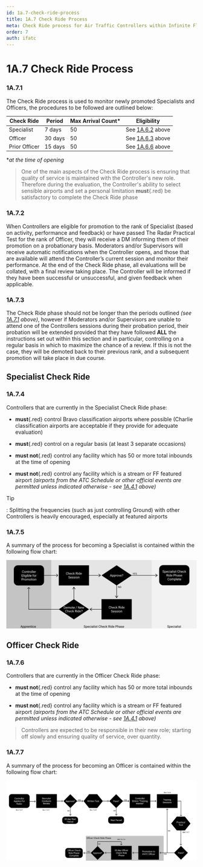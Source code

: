 ```yaml
---
id: 1a.7-check-ride-process
title: 1A.7 Check Ride Process
meta: Check Ride process for Air Traffic Controllers within Infinite Flight.
order: 7
auth: ifatc
---
```


# 1A.7  Check Ride Process



### 1A.7.1

The Check Ride process is used to monitor newly promoted Specialists and Officers, the procedures to be followed are outlined below:



| Check Ride    | Period  | Max Arrival Count* | Eligibility                                                  |
| ------------- | ------- | ------------------ | ------------------------------------------------------------ |
| Specialist    | 7 days  | 50                 | See [1A.6.2](/guide/atc-manual/1a.-administration/1a.6-rank-structure#1a.6.2) above |
| Officer       | 30 days | 50                 | See [1A.6.3](/guide/atc-manual/1a.-administration/1a.6-rank-structure#1a.6.3) above |
| Prior Officer | 15 days | 50                 | See [1A.6.6](/guide/atc-manual/1a.-administration/1a.6-rank-structure#1a.6.6) above |

**at the time of opening* 

> One of the main aspects of the Check Ride process is ensuring that quality of service is maintained with the Controller's new role. Therefore during the evaluation, the Controller's ability to select sensible airports and set a personal limitation **must**{.red} be satisfactory to complete the Check Ride phase



### 1A.7.2

When Controllers are eligible for promotion to the rank of Specialist (based on activity, performance and feedback) or have passed The Radar Practical Test for the rank of Officer, they will receive a DM informing them of their promotion on a probationary basis. Moderators and/or Supervisors will receive automatic notifications when the Controller opens, and those that are available will attend the Controller’s current session and monitor their performance. At the end of the Check Ride phase, all evaluations will be collated, with a final review taking place. The Controller will be informed if they have been successful or unsuccessful, and given feedback when applicable.



### 1A.7.3

The Check Ride phase should not be longer than the periods outlined *(see [1A.7.1](/guide/atc-manual/1a.-administration/1a.7-check-ride-process#1a.7.1) above)*, however if Moderators and/or Supervisors are unable to attend one of the Controllers sessions during their probation period, their probation will be extended provided that they have followed **ALL** the instructions set out within this section and in particular, controlling on a regular basis in which to maximize the chance of a review. If this is not the case, they will be demoted back to their previous rank, and a subsequent promotion will take place in due course.



## Specialist Check Ride 



### 1A.7.4

Controllers that are currently in the Specialist Check Ride phase:

- **must**{.red} control Bravo classification airports where possible (Charlie classification airports are acceptable if they provide for adequate evaluation)
- **must**{.red} control on a regular basis (at least 3 separate occasions)

- **must not**{.red} control any facility which has 50 or more total inbounds at the time of opening

- **must not**{.red} control any facility which is a stream or FF featured airport *(airports from the ATC Schedule or other official events are permitted unless indicated otherwise - see [1A.4.1](/guide/atc-manual/1a.-administration/1a.4-airport-selection#1a.4.1) above)*



Tip

: Splitting the frequencies (such as just controlling Ground) with other Controllers is heavily encouraged, especially at featured airports 



### 1A.7.5

A summary of the process for becoming a Specialist is contained within the following flow chart:



![Image 1A.7.5.1 - Promotion to Specialist Flowchart ](_images/manual/graphics/promotion-to-specialist-v2.svg)



## Officer Check Ride

 

### 1A.7.6

Controllers that are currently in the Officer Check Ride phase:

- **must not**{.red} control any facility which has 50 or more total inbounds at the time of opening

- **must not**{.red} control any facility which is a stream or FF featured airport *(airports from the ATC Schedule or other official events are permitted unless indicated otherwise - see [1A.4.1](/guide/atc-manual/1a.-administration/1a.4-airport-selection#1a.4.1) above)*



> Controllers are expected to be responsible in their new role; starting off slowly and ensuring quality of service, over quantity.



### 1A.7.7

A summary of the process for becoming an Officer is contained within the following flow chart:

![Image 7.4.9.1 - Radar Recruitment Flowchart](_images/manual/graphics/radar-recruitment-v3.svg)